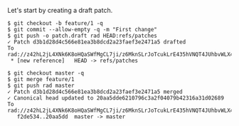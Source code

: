 Let's start by creating a draft patch.

``` (stderr) RAD_SOCKET=/dev/null
$ git checkout -b feature/1 -q
$ git commit --allow-empty -q -m "First change"
$ git push -o patch.draft rad HEAD:refs/patches
✓ Patch d3b1d28d4c566e81ea3b8dcd2a23faef3e2471a5 drafted
To rad://z42hL2jL4XNk6K8oHQaSWfMgCL7ji/z6MknSLrJoTcukLrE435hVNQT4JUhbvWLX4kUzqkEStBU8Vi
 * [new reference]   HEAD -> refs/patches
```

``` (stderr) RAD_SOCKET=/dev/null
$ git checkout master -q
$ git merge feature/1
$ git push rad master
✓ Patch d3b1d28d4c566e81ea3b8dcd2a23faef3e2471a5 merged
✓ Canonical head updated to 20aa5dde6210796c3a2f04079b42316a31d02689
To rad://z42hL2jL4XNk6K8oHQaSWfMgCL7ji/z6MknSLrJoTcukLrE435hVNQT4JUhbvWLX4kUzqkEStBU8Vi
   f2de534..20aa5dd  master -> master
```
